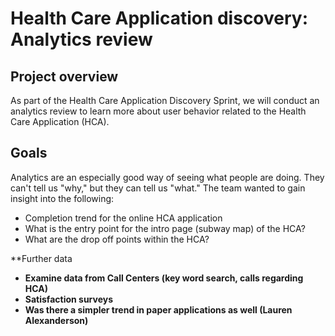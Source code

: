 #  Health Care Application discovery: Analytics review

## Project overview

As part of the Health Care Application Discovery Sprint, we will conduct an analytics review to learn more about user behavior related to the Health Care Application (HCA). 

## Goals

Analytics are an especially good way of seeing what people are doing. They can't tell us "why," but they can tell us "what." The team wanted to gain insight into the following:

- Completion trend for the online HCA application  
- What is the entry point for the intro page (subway map) of the HCA?
- What are the drop off points within the HCA?

**Further data 
- **Examine data from Call Centers (key word search, calls regarding HCA)**
- **Satisfaction surveys**
- **Was there a simpler trend in paper applications as well (Lauren Alexanderson)**
